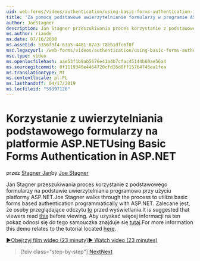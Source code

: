 ```yaml
---
uid: web-forms/videos/authentication/using-basic-forms-authentication-in-aspnet
title: 'Za pomocą podstawowe uwierzytelnianie formularzy w programie ASP.NET: | Dokumentacja firmy Microsoft'
author: JoeStagner
description: Jan Stagner przeszukiwania proces korzystanie z podstawowego formularzy na podstawie uwierzytelniania programowo przy użyciu platformy ASP.NET. Zaleca się, że osoby przeglądające odczytać ten przed...
ms.author: riande
ms.date: 07/16/2008
ms.assetid: 5356f9f4-63a5-4481-87a3-78bb1dfc6f0f
msc.legacyurl: /web-forms/videos/authentication/using-basic-forms-authentication-in-aspnet
msc.type: video
ms.openlocfilehash: aae53f1b9ab5676e41a4b7cfac45144b60ae56a4
ms.sourcegitcommit: 0f1119340e4464720cfd16d0ff15764746ea1fea
ms.translationtype: MT
ms.contentlocale: pl-PL
ms.lasthandoff: 04/17/2019
ms.locfileid: "59397126"
---
```

# <a name="using-basic-forms-authentication-in-aspnet"></a><span data-ttu-id="e84e3-104">Korzystanie z uwierzytelniania podstawowego formularzy na platformie ASP.NET</span><span class="sxs-lookup"><span data-stu-id="e84e3-104">Using Basic Forms Authentication in ASP.NET</span></span>

<span data-ttu-id="e84e3-105">przez [Stagner Jan](https://github.com/JoeStagner)</span><span class="sxs-lookup"><span data-stu-id="e84e3-105">by [Joe Stagner](https://github.com/JoeStagner)</span></span>

<span data-ttu-id="e84e3-106">Jan Stagner przeszukiwania proces korzystanie z podstawowego formularzy na podstawie uwierzytelniania programowo przy użyciu platformy ASP.NET.</span><span class="sxs-lookup"><span data-stu-id="e84e3-106">Joe Stagner walks through the process to utilize basic forms based authentication programmatically with ASP.NET.</span></span> <span data-ttu-id="e84e3-107">Zalecane jest, że osoby przeglądające odczytu [to](../../overview/older-versions-security/introduction/security-basics-and-asp-net-support-vb.md) przed wyświetlania.</span><span class="sxs-lookup"><span data-stu-id="e84e3-107">It is suggested that viewers read [this](../../overview/older-versions-security/introduction/security-basics-and-asp-net-support-vb.md) before viewing.</span></span> <span data-ttu-id="e84e3-108">Aby uzyskać więcej informacji na ten pokaz odnosi się do tego samouczka znajduje się [tutaj](../../overview/older-versions-security/introduction/an-overview-of-forms-authentication-vb.md).</span><span class="sxs-lookup"><span data-stu-id="e84e3-108">For more information this demo relates to the tutorial located [here](../../overview/older-versions-security/introduction/an-overview-of-forms-authentication-vb.md).</span></span>

[<span data-ttu-id="e84e3-109">&#9654;Obejrzyj film wideo (23 minuty)</span><span class="sxs-lookup"><span data-stu-id="e84e3-109">&#9654; Watch video (23 minutes)</span></span>](https://channel9.msdn.com/Blogs/ASP-NET-Site-Videos/using-basic-forms-authentication-in-aspnet)

> [!div class="step-by-step"]
> [<span data-ttu-id="e84e3-110">Next</span><span class="sxs-lookup"><span data-stu-id="e84e3-110">Next</span></span>](how-to-change-the-forms-authentication-properties.md)
